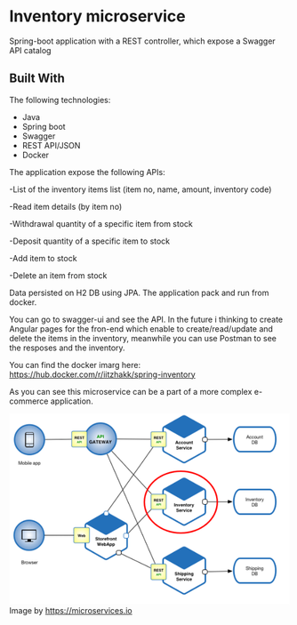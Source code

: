 # Inventory microservice
Spring-boot application with a REST controller, which expose a Swagger API catalog

## Built With
The following technologies:

- Java
- Spring boot 
- Swagger 
- REST API/JSON
- Docker 

The application expose the following APIs:

-List of the inventory items list (item no, name, amount, inventory code)      

-Read item details (by item no)       

-Withdrawal quantity of a specific item from stock             

-Deposit quantity of a specific item to stock			                                 

-Add item to stock						                                                     

-Delete an item from stock


Data persisted on H2 DB using JPA. The application pack and run from docker.

You can go to swagger-ui and see the API.
In the future i thinking to create Angular pages for the fron-end which enable to create/read/update and delete the items in the inventory,  meanwhile you can use Postman to see the resposes and the inventory.

You can find the docker imarg here:
https://hub.docker.com/r/iitzhakk/spring-inventory

As you can see this microservice can be a part of a more complex e-commerce application.

![Screenshot of inventory diagram](inventory.PNG)
Image by https://microservices.io


